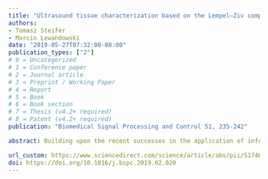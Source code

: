 ```yaml
---
title: "Ultrasound tissue characterization based on the Lempel–Ziv complexity with application to breast lesion classification"
authors:
- Tomasz Steifer
- Marcin Lewandowski
date: "2019-05-27T07:32:00-08:00"
publication_types: ["2"]
# 0 = Uncategorized
# 1 = Conference paper
# 2 = Journal article
# 3 = Preprint / Working Paper
# 4 = Report
# 5 = Book
# 6 = Book section
# 7 = Thesis (v4.2+ required)
# 8 = Patent (v4.2+ required)
publication: "Biomedical Signal Processing and Control 51, 235-242"

abstract: Building upon the recent successes in the application of information-theoretic concepts (e.g. Shannon entropy) in quantitative ultrasound, the authors propose a novel tissue characterization method based on the Lempel–Ziv complexity. In this procedure, standard ultrasound B-Mode images are mapped onto words over finite alphabets before the corresponding Lempel–Ziv complexity of ultrasound images is calculated. Such complexity metric may be used to differentiate between types of tissues. Here, the method is utilized as a binary classifier for the malignancy of breast lesions. The method is tested on OASBUD – an open-access breast lesions image database. Images of 48 malignant and 48 benign lesions were used – two images for each lesion. The new procedure slightly outperforms the state-of-art classifier based on pixel entropy as measured in the size of area under the receiver operating curve (ROC AUC), which suggests that it may serve as a basis for computer-assisted breast cancer ultrasound diagnosis and possibly in other standard applications of the quantitative ultrasound.

url_custom: https://www.sciencedirect.com/science/article/abs/pii/S1746809419300643
doi: https://doi.org/10.1016/j.bspc.2019.02.020
---
```

